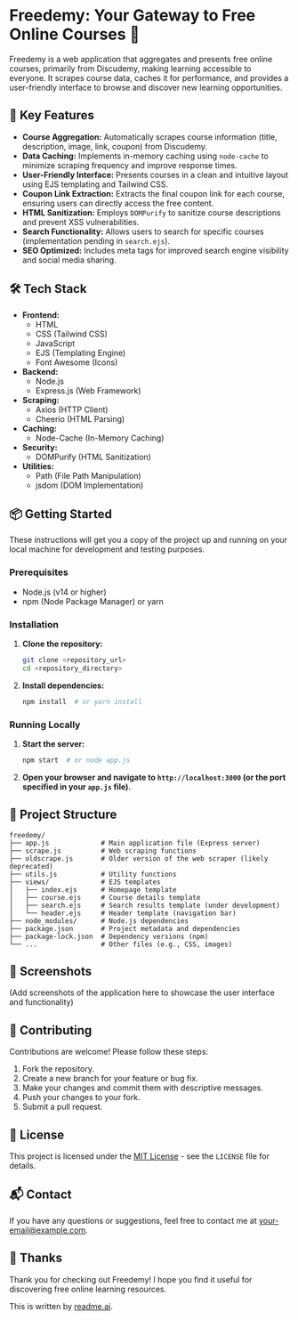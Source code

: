 # Freedemy: Your Gateway to Free Online Courses 🚀

Freedemy is a web application that aggregates and presents free online courses, primarily from Discudemy, making learning accessible to everyone. It scrapes course data, caches it for performance, and provides a user-friendly interface to browse and discover new learning opportunities.

## 🚀 Key Features

*   **Course Aggregation:** Automatically scrapes course information (title, description, image, link, coupon) from Discudemy.
*   **Data Caching:** Implements in-memory caching using `node-cache` to minimize scraping frequency and improve response times.
*   **User-Friendly Interface:** Presents courses in a clean and intuitive layout using EJS templating and Tailwind CSS.
*   **Coupon Link Extraction:** Extracts the final coupon link for each course, ensuring users can directly access the free content.
*   **HTML Sanitization:** Employs `DOMPurify` to sanitize course descriptions and prevent XSS vulnerabilities.
*   **Search Functionality:** Allows users to search for specific courses (implementation pending in `search.ejs`).
*   **SEO Optimized:** Includes meta tags for improved search engine visibility and social media sharing.

## 🛠️ Tech Stack

*   **Frontend:**
    *   HTML
    *   CSS (Tailwind CSS)
    *   JavaScript
    *   EJS (Templating Engine)
    *   Font Awesome (Icons)
*   **Backend:**
    *   Node.js
    *   Express.js (Web Framework)
*   **Scraping:**
    *   Axios (HTTP Client)
    *   Cheerio (HTML Parsing)
*   **Caching:**
    *   Node-Cache (In-Memory Caching)
*   **Security:**
    *   DOMPurify (HTML Sanitization)
*   **Utilities:**
    *   Path (File Path Manipulation)
    *   jsdom (DOM Implementation)

## 📦 Getting Started

These instructions will get you a copy of the project up and running on your local machine for development and testing purposes.

### Prerequisites

*   Node.js (v14 or higher)
*   npm (Node Package Manager) or yarn

### Installation

1.  **Clone the repository:**

    ```bash
    git clone <repository_url>
    cd <repository_directory>
    ```

2.  **Install dependencies:**

    ```bash
    npm install  # or yarn install
    ```

### Running Locally

1.  **Start the server:**

    ```bash
    npm start  # or node app.js
    ```

2.  **Open your browser and navigate to `http://localhost:3000` (or the port specified in your `app.js` file).**

## 📂 Project Structure

```
freedemy/
├── app.js             # Main application file (Express server)
├── scrape.js          # Web scraping functions
├── oldscrape.js       # Older version of the web scraper (likely deprecated)
├── utils.js           # Utility functions
├── views/             # EJS templates
│   ├── index.ejs      # Homepage template
│   ├── course.ejs     # Course details template
│   ├── search.ejs     # Search results template (under development)
│   └── header.ejs     # Header template (navigation bar)
├── node_modules/      # Node.js dependencies
├── package.json       # Project metadata and dependencies
├── package-lock.json  # Dependency versions (npm)
└── ...                # Other files (e.g., CSS, images)
```

## 📸 Screenshots

(Add screenshots of the application here to showcase the user interface and functionality)

## 🤝 Contributing

Contributions are welcome! Please follow these steps:

1.  Fork the repository.
2.  Create a new branch for your feature or bug fix.
3.  Make your changes and commit them with descriptive messages.
4.  Push your changes to your fork.
5.  Submit a pull request.

## 📝 License

This project is licensed under the [MIT License](LICENSE) - see the `LICENSE` file for details.

## 📬 Contact

If you have any questions or suggestions, feel free to contact me at [your-email@example.com](mailto:your-email@example.com).

## 💖 Thanks

Thank you for checking out Freedemy! I hope you find it useful for discovering free online learning resources.

This is written by [readme.ai](https://readme-generator-phi.vercel.app/).
